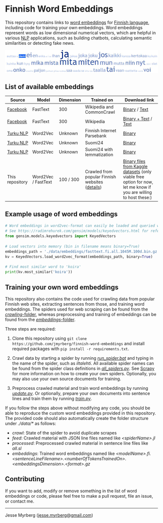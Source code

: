 # Finnish Word Embeddings

This repository contains links to [word embeddings](https://en.wikipedia.org/wiki/Word_embedding) for [Finnish language](https://en.wikipedia.org/wiki/Finnish_language), including code for training your own embeddings. Word embeddings represent words as low dimensional numerical vectors, which are helpful in various [NLP](https://en.wikipedia.org/wiki/Natural_language_processing) applications, such as building chatbots, calculating semantic similarities or detecting fake news.

![Finnish words](picture.JPG "Finnish words")

## List of available embeddings

|   Source																|   Model		|   Dimension	|  	Trained on								|	Download link 	|
|---																	|---			|---			|---										|---			  	|
|   [Facebook](https://fasttext.cc/docs/en/crawl-vectors.html)			|   FastText	|	300			| 	Wikipedia and CommonCrawl				|		[Binary](https://dl.fbaipublicfiles.com/fasttext/vectors-crawl/cc.fi.300.bin.gz) / [Text](https://dl.fbaipublicfiles.com/fasttext/vectors-crawl/cc.fi.300.vec.gz) |
|   [Facebook](https://fasttext.cc/docs/en/pretrained-vectors.html)		|   FastText	|	300			| 	Wikipedia								|		[Binary + Text](https://dl.fbaipublicfiles.com/fasttext/vectors-wiki/wiki.fi.zip) / [Text](https://dl.fbaipublicfiles.com/fasttext/vectors-wiki/wiki.fi.vec)	|
|   [Turku NLP](https://turkunlp.org/finnish_nlp.html)					|  	Word2Vec	|	Unknown 	|   Finnish Internet Parsebank          	|	[Binary](http://dl.turkunlp.org/finnish-embeddings/finnish_4B_parsebank_skgram.bin)				|
|   [Turku NLP](https://turkunlp.org/finnish_nlp.html)					|  	Word2Vec	|	Unknown 	|   Suomi24									|	[Binary](http://dl.turkunlp.org/finnish-embeddings/finnish_s24_skgram.bin)				|
|   [Turku NLP](https://turkunlp.org/finnish_nlp.html)					|  	Word2Vec	|	Unknown 	|   Suomi24 with lemmatization				|	[Binary](http://dl.turkunlp.org/finnish-embeddings/finnish_s24_skgram_lemmas.bin)				|
|   This repository														|   Word2Vec / FastText			|   100 / 300			|   Crawled from popular Finnish websites ([details](crawling/spiders/all_spiders.py))	|	[Binary files from Kaggle datasets](https://www.kaggle.com/jmyrberg/finnish-word-embeddings) (only viable free option for now, let me know if you are willing to host these:)	|

## Example usage of word embeddings

```python
# Word embeddings in word2vec-format can easily be loaded and queried with gensim
# See https://radimrehurek.com/gensim/models/keyedvectors.html for reference
from gensim.models.keyedvectors import KeyedVectors

# Load vectors into memory (bin in filename means binary=True)
embeddings_path = './data/embeddings/fasttext.fi.all.1045M.100d.bin.gz'
kv = KeyedVectors.load_word2vec_format(embeddings_path, binary=True)

# Find most similar word to 'koira'
print(kv.most_similar('koira'))
```

## Training your own word embeddings

This repository also contains the code used for crawling data from popular Finnish web sites, extracting sentences from those, and training word embeddings. The spiders used for web scraping can be found from the [*crawling*-folder](crawling/), whereas preprocessing and training of embeddings can be found from the [*embeddings*-folder](embeddings/).

Three steps are required:

1. Clone this repository using ```git clone https://github.com/jmyrberg/finnish-word-embeddings``` and install required packages with ```pip install -r requirements.txt```.

2. Crawl data by starting a spider by running [*run_spider.bat*](scripts/run_spider.bat) and typing in the name of the spider, such as *iltalehti*. All available spider names can be found from the spider class definitions in [*all_spiders.py*](crawling/spiders/all_spiders.py). See [Scrapy](https://scrapy.org/) for more information on how to create your own spiders. Optionally, you may also use your own source documents for training.

3. Preprocess crawled material and train word embeddings by running [*update.py*](embeddings/update.py). Or optionally, prepare your own documents into sentence lines and train them by running [*train.py*](embeddings/train.py).

If you follow the steps above without modifying any code, you should be able to reproduce the custom word embeddings provided in this repository. The provided code should also automatically create the folder structure under *./data/\** as follows:

* *crawl*: State of the spider to avoid duplicate scrapes
* *feed*: Crawled material with JSON line files named like *\<spiderName\>.jl*
* *processed*: Preprocessed crawled material in sentence line files like *all.sl*
* *embeddings*: Trained word embeddings named like *\<modelName\>.fi.\<sentenceLineFilename\>.\<numberOfTokensTrainedOn\>.\<embeddingsDimension\>.\<format\>.gz*

## Contributing

If you want to add, modify or remove something in the list of word embeddings or code, please feel free to make a pull request, file an issue, or contact me.

---
Jesse Myrberg (jesse.myrberg@gmail.com)